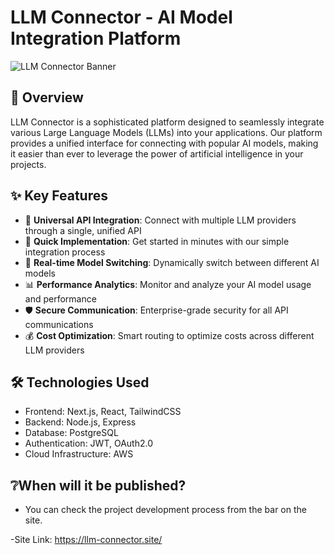 # LLM Connector - AI Model Integration Platform

![LLM Connector Banner](https://llm-connector.site/anasayfa.png)

## 🌟 Overview

LLM Connector is a sophisticated platform designed to seamlessly integrate various Large Language Models (LLMs) into your applications. Our platform provides a unified interface for connecting with popular AI models, making it easier than ever to leverage the power of artificial intelligence in your projects.

## ✨ Key Features

- 🔌 **Universal API Integration**: Connect with multiple LLM providers through a single, unified API
- 🚀 **Quick Implementation**: Get started in minutes with our simple integration process
- 🔄 **Real-time Model Switching**: Dynamically switch between different AI models
- 📊 **Performance Analytics**: Monitor and analyze your AI model usage and performance
- 🛡️ **Secure Communication**: Enterprise-grade security for all API communications
- 💰 **Cost Optimization**: Smart routing to optimize costs across different LLM providers

## 🛠️ Technologies Used

- Frontend: Next.js, React, TailwindCSS
- Backend: Node.js, Express
- Database: PostgreSQL
- Authentication: JWT, OAuth2.0
- Cloud Infrastructure: AWS

## ❔When will it be published?
- You can check the project development process from the bar on the site.

-Site Link: https://llm-connector.site/
